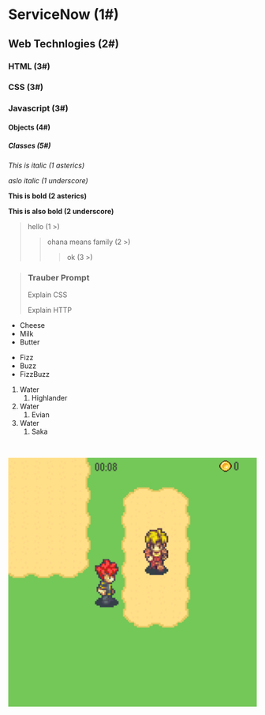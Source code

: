 # ServiceNow (1#)

## Web Technlogies (2#)

### HTML (3#)

### CSS (3#)

### Javascript (3#)

#### Objects (4#)

##### Classes (5#)

*This is italic (1 asterics)*

_aslo italic (1 underscore)_

**This is bold (2 asterics)**

__This is also bold (2 underscore)__ 

> hello (1 >)
>> ohana means family (2 >)
>>> ok (3 >)

> ### Trauber Prompt
> Explain CSS
>
> Explain HTTP

* Cheese
* Milk
* Butter

- Fizz
- Buzz
- FizzBuzz

1. Water
   1. Highlander
2. Water
   1. Evian
3. Water
   1. Saka

<br>

![pic](./Assets/monster-hunter-img.jpg)
